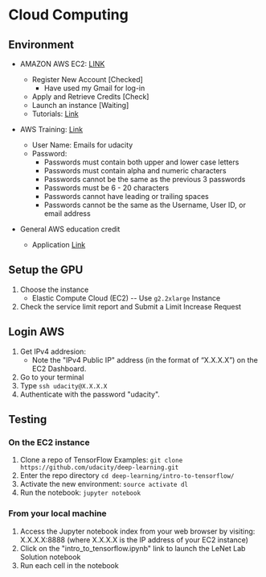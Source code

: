 # Cloud Computing

## Environment

- AMAZON AWS EC2: [LINK](https://us-west-1.console.aws.amazon.com/console/home?region=us-west-1) 
    - Register New Account [Checked] 
        - Have used my Gmail for log-in
    - Apply and Retrieve Credits [Check]
    - Launch an instance [Waiting]
    - Tutorials: [Link](https://aws.amazon.com/getting-started/?sc_channel=em&sc_campaign=wlcm&sc_publisher=aws&sc_medium=em_wlcm_2&sc_detail=wlcm_2b&sc_content=other&sc_country=global&sc_geo=global&sc_category=mult&ref_=pe_1679150_132208650)

- AWS Training: [Link](https://awstraining.csod.com/)
    - User Name: Emails for udacity
    - Password: 
        - Passwords must contain both upper and lower case letters
        - Passwords must contain alpha and numeric characters
        - Passwords cannot be the same as the previous 3 passwords
        - Passwords must be 6 - 20 characters   
        - Passwords cannot have leading or trailing spaces
        - Passwords cannot be the same as the Username, User ID, or email address

- General AWS education credit
    - Application [Link](https://www.awseducate.com/InstitutionApplication) 

## Setup the GPU

1. Choose the instance
    - Elastic Compute Cloud (EC2) -- Use `g2.2xlarge` Instance
2. Check the service limit report and Submit a Limit Increase Request

## Login AWS

1. Get IPv4 addresion: 
    - Note the "IPv4 Public IP" address (in the format of “X.X.X.X”) on the EC2 Dashboard.
2. Go to your terminal
3. Type `ssh udacity@X.X.X.X`
4. Authenticate with the password "udacity".

## Testing

### On the EC2 instance

1. Clone a repo of TensorFlow Examples: `git clone https://github.com/udacity/deep-learning.git`
2. Enter the repo directory `cd deep-learning/intro-to-tensorflow/`
3. Activate the new environment: `source activate dl`
4. Run the notebook: `jupyter notebook`

### From your local machine

1. Access the Jupyter notebook index from your web browser by visiting: X.X.X.X:8888 (where X.X.X.X is the IP address of your EC2 instance)
2. Click on the "intro_to_tensorflow.ipynb" link to launch the LeNet Lab Solution notebook
3. Run each cell in the notebook

